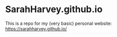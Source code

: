 # SarahHarvey.github.io

This is a repo for my (very basic) personal website: https://sarahharvey.github.io/ 
